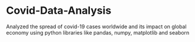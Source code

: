 # Covid-Data-Analysis
Analyzed the spread of covid-19 cases worldwide and its impact on global economy using python libraries like pandas, numpy, matplotlib and seaborn

